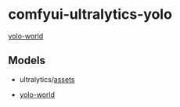 # comfyui-ultralytics-yolo
[yolo-world](https://docs.ultralytics.com/zh/models/yolo-world/#key-features)


## Models
* ultralytics/[assets](https://github.com/ultralytics/assets/releases/) 

* [yolo-world](https://docs.ultralytics.com/zh/models/yolo-world/#available-models-supported-tasks-and-operating-modes)